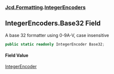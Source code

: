 ### [Jcd.Formatting](Jcd.Formatting.md 'Jcd.Formatting').[IntegerEncoders](Jcd.Formatting.IntegerEncoders.md 'Jcd.Formatting.IntegerEncoders')

## IntegerEncoders.Base32 Field

A base 32 formatter using 0-9A-V, case insensitive

```csharp
public static readonly IntegerEncoder Base32;
```

#### Field Value
[IntegerEncoder](Jcd.Formatting.IntegerEncoder.md 'Jcd.Formatting.IntegerEncoder')